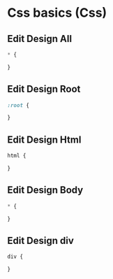
<link rel="stylesheet"
href="mdfutr.css"/>

# Css basics (Css)

## Edit Design All 
```css
* {

}
```

## Edit Design Root
```css
:root {

}
```

## Edit Design Html

```css
html {

}
```

## Edit Design Body
```css
* {

}
```

## Edit Design div
```css
div {

}
```